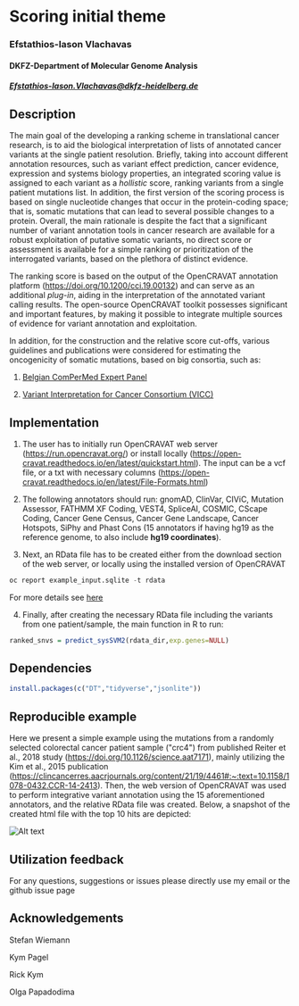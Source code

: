 # Scoring initial theme

### Efstathios-Iason Vlachavas
#### DKFZ-Department of Molecular Genome Analysis
##### Efstathios-Iason.Vlachavas@dkfz-heidelberg.de

## Description

The main goal of the developing a ranking scheme in translational cancer research, is to aid the biological interpretation of lists of annotated cancer variants at the single patient resolution. Briefly, taking into account different annotation resources, such as variant effect prediction, cancer evidence, expression and systems biology properties, an integrated scoring value is assigned to each variant as a *hollistic* score, ranking variants from a single patient mutations list. In addition, the first version of the scoring process is based on single nucleotide changes that occur in the protein-coding space; that is, somatic mutations that can lead to several possible changes to a protein. Overall, the main rationale is despite the fact that a significant number of variant annotation tools in cancer research are available for a robust exploitation of putative somatic variants, no direct score or assessment is available for a simple ranking or prioritization of the interrogated variants, based on the plethora of distinct evidence. 

The ranking score is based on the output of the OpenCRAVAT annotation platform (https://doi.org/10.1200/cci.19.00132) and can serve as an additional *plug-in*, aiding in the interpretation of the annotated variant calling results. The open-source OpenCRAVAT toolkit possesses significant and important features, by making it possible to integrate multiple sources of evidence for variant annotation and exploitation.

In addition, for the construction and the relative score cut-offs, various guidelines and publications were considered for estimating the oncogenicity of somatic mutations, based on big consortia, such as:

1. [Belgian ComPerMed Expert Panel](https://doi.org/10.3390/cancers11122030) 

2. [Variant Interpretation for Cancer Consortium (VICC)](https://cancervariants.org/research/standards/onc_path_sop/) 


## Implementation

1. The user has to initially run OpenCRAVAT web server (https://run.opencravat.org/) or install locally (https://open-cravat.readthedocs.io/en/latest/quickstart.html). The input can be a vcf file, or a txt with necessary columns (https://open-cravat.readthedocs.io/en/latest/File-Formats.html)

2. The following annotators should run: gnomAD, ClinVar, CIViC, Mutation Assessor, FATHMM XF Coding, VEST4, SpliceAI, COSMIC, CScape Coding, Cancer Gene Census,
Cancer Gene Landscape, Cancer Hotspots, SiPhy and Phast Cons (15 annotators if having hg19 as the reference genome, to also include **hg19 coordinates**).

3. Next, an RData file has to be created either from the download section of the web server, or locally using the installed version of OpenCRAVAT

```python
oc report example_input.sqlite -t rdata

```

For more details see [here](https://open-cravat.readthedocs.io/en/latest/Reporter.html#example)

4. Finally, after creating the necessary RData file including the variants from one patient/sample, the main function in R to run:

```r
ranked_snvs = predict_sysSVM2(rdata_dir,exp.genes=NULL)

```

## Dependencies

```r
install.packages(c("DT","tidyverse","jsonlite"))

```

## Reproducible example

Here we present a simple example using the mutations from a randomly selected colorectal cancer patient sample ("crc4") from published Reiter et al., 2018 study (https://doi.org/10.1126/science.aat7171), mainly utilizing the Kim et al., 2015 publication (https://clincancerres.aacrjournals.org/content/21/19/4461#:~:text=10.1158/1078-0432.CCR-14-2413). Then, the web version of OpenCRAVAT was used to perform integrative variant annotation using the 15 aforementioned annotators, and the relative RData file was created. Below, a snapshot of the created html file with the top 10 hits are depicted:

![Alt text](relative/path/to/img.jpg?raw=true "Top 10 ranked variants example")

## Utilization feedback

For any questions, suggestions or issues please directly use my email or the github issue page 

## Acknowledgements

Stefan Wiemann

Kym Pagel

Rick Kym

Olga Papadodima
